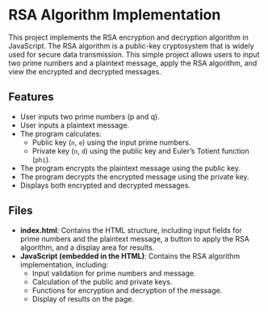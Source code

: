# RSA Algorithm Implementation

This project implements the RSA encryption and decryption algorithm in JavaScript. The RSA algorithm is a public-key cryptosystem that is widely used for secure data transmission. This simple project allows users to input two prime numbers and a plaintext message, apply the RSA algorithm, and view the encrypted and decrypted messages.

## Features

- User inputs two prime numbers (p and q).
- User inputs a plaintext message.
- The program calculates:
  - Public key (`n`, `e`) using the input prime numbers.
  - Private key (`n`, `d`) using the public key and Euler’s Totient function (`phi`).
- The program encrypts the plaintext message using the public key.
- The program decrypts the encrypted message using the private key.
- Displays both encrypted and decrypted messages.

## Files

- **index.html**: Contains the HTML structure, including input fields for prime numbers and the plaintext message, a button to apply the RSA algorithm, and a display area for results.
- **JavaScript (embedded in the HTML)**: Contains the RSA algorithm implementation, including:
  - Input validation for prime numbers and message.
  - Calculation of the public and private keys.
  - Functions for encryption and decryption of the message.
  - Display of results on the page.
